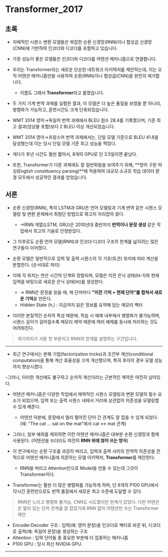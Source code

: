# Transformer_2017

## 초록

- 지배적인 시퀸스 변환 모델들은 복잡한 순환 신경망(RNN)이나 합성곱 신경망(CNN)에 기반하여 인코더와 디코더를 포함하고 있습니다.

- 가장 성능이 좋은 모델들은 인코더와 디코더를 어텐션 메커니즘으로 연결합니다.

- 우리는 Transformer라는 새로운 단순한 네트워크 아키텍처를 제안하는데, 이는 오직 어텐션 메커니즘만을 사용하여 순환(RNN)이나 합성곱(CNN)을 완전히 제거합니다.

  - 이름도 그래서 **Transformer**라고 붙였습니다.

- 두 가지 기계 번역 과제를 실험한 결과, 이 모델은 더 높은 품질을 보였을 뿐 아니라, 벙렬화가 가능하고, 훈련시간도 크게 단축되었습니다.

- WMT 2014 영어→독일어 번역 과제에서 BLEU 점수 28.4를 기록했으며, 기존 최고 결과(앙상블 포함)보다 2 BLEU 이상 개선되었습니다.

- WMT 2014 영어→프랑스어 번역 과제에서는, 단일 모델 기준으로 BLEU 41.8을 달성했는데 이는 당시 단일 모델 기준 최고 성능을 찍었다.
- 게다가 후년 시간도 훨씬 짧아서, 8개의 GPU로 단 3.5일이면 끝났다.

- 또한, Transformer가 다른 과제에도 잘 일반화됨을 보여주기 위해, **영어 구문 파싱(English constituency parsing)**에 적용하여 대규모·소규모 학습 데이터 환경 모두에서 성공적인 결과를 얻었습니다.

## 서론

- 순환 신경망(RNN), 특히 LSTM과 GRU은 언어 모델링과 기계 번역 같은 시퀀스 모델링 및 변환 문제에서 최첨단 방법으로 확고히 자리잡아 왔다.

  - ->RNN 계열(LSTM, GRU)은 2010년대 중반까지 **번역이나 문장 생성** 같은 작업에서 최고의 기술로 인정받았다.

- 그 이후로도 순환 언어 모델(RNN)과 인코더·디코더 구조의 한계를 넓히려는 많은 연구들이 이어졌다.

- 순환 모델은 일반적으로 입력 및 출력 시퀀스의 각 기호(토큰) 위치에 따라 계산을 분할한다. (순서대로 처리)

- 이때 각 위치는 연산 시간의 단계와 정렬되며, 모델은 이전 은닉 상태(ht-1)와 현재 입력을 바탕으로 새로운 은닉 상태(ht)를 생성한다.

  - -> RNN은 문장을 읽을 때, 매 단어마다 **"이전 기억 + 현재 단어"를 합쳐서 새로운 기억**을 만든다.
  - Hidden State (h,) : 지금까지 읽은 정보를 요약해 담는 메모리 벡터

- 이러한 본질적인 순차적 특성 때문에, 학습 시 예제 내부에서 병렬화가 불가능하며, 시퀀스 길이가 길어질수록 메모리 제약 때문에 여러 예제를 동시에 처리하는 것도 어려워진다.

> 여기까지가 서론 첫 부분이고 RNN의 한계를 설명하는 구간입니다.

---

- 최근 연구에서는 분해 기법(factorization tricks)과 조건부 계산(conditional computation)을 통해 계산 효율성을 크게 개선했으며, 특히 후자의 경우 모델 성능까지 향상시켰다.

-그러나, 이러한 개선에도 불구하고 순차적 계산이라는 근본적인 제약은 여전히 남아있다.

- 어텐션 메커니즘은 다양한 작업에서 매력적인 시퀀스 모델링과 변환 모델의 필수 요소가 되었으며, 입력 또는 출력 시퀀스 내에서 거리에 상관없이 의존성을 모델링할 수 있게 해준다.

  - 어텐션 덕분에, 문장에서 멀리 떨어진 단어 간 관계도 잘 잡을 수 있게 되었다. (예: "The cat ... sat on the mat"에서 cat <-> mat 관계)

- 그러나, 일부 예외를 제외하면 이런 어텐션 메커니즘은 대부분 순환 신경망과 함께 사용된다. (어텐션을 쓰더라도 여전히 **RNN 위에 얹어 쓰는 방식**)

- 이 연구에서는 순환 구조를 과감히 버리고, 입력과 출력 사이의 전역적 의존성을 전적으로 어텐션 메커니즘에 의존하는 모델 아키텍처, **Transformer**를 제안한다.

  - RNN을 버리고 Attention만으로 Model을 만들 수 있는데 그것이 Transformer이다.

- Transformer는 훨씬 더 많은 병렬화를 가능하게 하며, 단 8개의 P100 GPU에서 12시간 훈련만으로도 번역 품질에서 새로운 최고 수준에 도달할 수 있다.

> RNN은 느리고 병렬화 불가능, CNN도 시도했지만 한계가 있었다. 다만 어텐션은 멀리 있는 단어 관계를 잘 잡았기에 RNN 없이 어텐션만 쓰는 Transformer 제안

- Encoder·Decoder 구조 : 입력(예: 영어 문장)을 인코더로 벡터로 바꾼 뒤, 디코더로 출력(예: 독일어 문장)을 생성하는 구조
- Attention : 입력 단어들 중 중요한 부분에 더 집중하는 메커니즘
- P100 GPU : 당시 최신 NVIDIA GPU.

---
